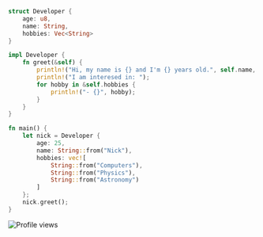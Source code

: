 <!-- **garbalau-github/garbalau-github** is a ✨ _special_ ✨ repository because its `README.md` (this file) appears on your GitHub profile. -->
```rust
struct Developer {
    age: u8,
    name: String,
    hobbies: Vec<String>
}

impl Developer {
    fn greet(&self) {
        println!("Hi, my name is {} and I'm {} years old.", self.name, self.age);
        println!("I am interesed in: ");
        for hobby in &self.hobbies {
            println!("- {}", hobby);
        }
    } 
}

fn main() {
    let nick = Developer {
        age: 25,
        name: String::from("Nick"),
        hobbies: vec![
            String::from("Computers"), 
            String::from("Physics"), 
            String::from("Astronomy")
        ]
    };
    nick.greet();
}
```
![Profile views](https://komarev.com/ghpvc/?username=garbalau-github&color=green)
